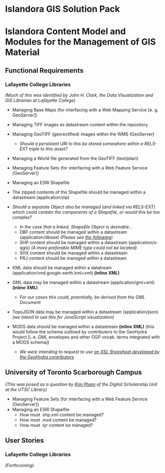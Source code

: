 Islandora GIS Solution Pack
===============================

# Islandora Content Model and Modules for the Management of GIS Material

## Functional Requirements

### Lafayette College Libraries
_(Much of this was identified by John H. Clark, the Data Visualization and GIS Librarian at Lafayette College)_

* Managing Base Maps (for interfacing with a Web Mapping Service [e. g. GeoServer])
 * Managing TIFF images as datastream content within the repository
 * Managing GeoTIFF (georectified) images within the WMS (GeoServer)
     * *Should a persistent URI to this be stored somewhere within a RELS-EXT triple to this asset?*
 * Managing a World file generated from the GeoTIFF (text/plain)

* Managing Feature Sets (for interfacing with a Web Feature Service [GeoServer])
 * Managing an ESRI Shapefile
  * The zipped contents of the Shapefile should be managed within a datastream (application/zip)
  * *Should a separate Object also be managed (and linked via RELS-EXT) which could contain the components of a Shapefile, or would this be too complex?*
     * *In the case that a linked, Shapefile Object is desirable...*
     * DBF content should be managed within a datastream (application/dbase) *(Please see [the following](http://www.digitalpreservation.gov/formats/fdd/fdd000325.shtml))*
	 * SHP content should be managed within a datastream (application/x-qgis) *(A more preferable MIME type could not be located)*
	 * SHX content should be managed within a datastream
	 * PRJ content should be managed within a datastream
  * KML data should be managed within a datatream (application/vnd.google-earth.kml+xml) **(inline XML)**
  * GML data may be managed within a datastream (application/gml+xml) **(inline XML)**
     * *For our cases this could, potentially, be derived from the GML Document*
  * TopoJSON data may be managed within a datastream (application/json) *(we intend to use this for JavaScript visualization)*
  * MODS data should be managed within a datastream **(inline XML)** (this would follow the schema outlined by contributors to the GeoHydra Project [i. e. GML envelopes and other OGP vocab. terms integrated with a MODS schema])
     * *We were intending to request to use [an XSL Stylesheet developed by the GeoHydra contributors](https://github.com/sul-dlss/geohydra/blob/master/ogp/fgdc2mods.xsl)*

## University of Toronto Scarborough Campus
_(This was posed as a question by [Kim Pham](https://twitter.com/tolloid) of the Digital Scholarship Unit at the UTSC Library)_

* Managing Feature Sets (for interfacing with a Web Feature Service [GeoServer])
 * Managing an ESRI Shapefile
     * How must .shp.xml content be managed?
     * How must .mxd content be managed?
     * How must .lyr content be managed?

## User Stories

### Lafayette College Libraries
*(Forthcoming)*
